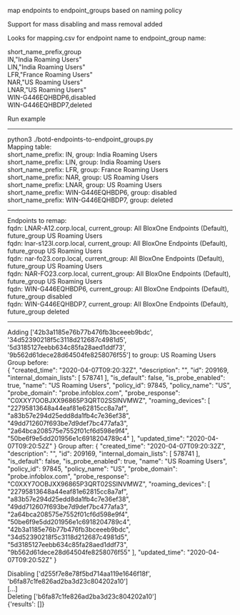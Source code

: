 
map endpoints to endpoint_groups based on naming policy

Support for mass disabling and mass removal added

Looks for mapping.csv for endpoint name to endpoint_group name:

short_name_prefix,group  
IN,"India Roaming Users"   
LIN,"India Roaming Users"  
LFR,"France Roaming Users"  
NAR,"US Roaming Users"  
LNAR,"US Roaming Users"  
WIN-G446EQHBDP6,disabled  
WIN-G446EQHBDP7,deleted  

Run example

----------
python3 ./botd-endpoints-to-endpoint_groups.py   
Mapping table:  
short_name_prefix: IN, group: India Roaming Users  
short_name_prefix: LIN, group: India Roaming Users  
short_name_prefix: LFR, group: France Roaming Users  
short_name_prefix: NAR, group: US Roaming Users  
short_name_prefix: LNAR, group: US Roaming Users  
short_name_prefix: WIN-G446EQHBDP6, group: disabled  
short_name_prefix: WIN-G446EQHBDP7, group: deleted  

---------------------------------------
Endpoints to remap:  
fqdn: LNAR-A12.corp.local, current_group: All BloxOne Endpoints (Default), future_group US Roaming Users  
fqdn: lnar-s123l.corp.local, current_group: All BloxOne Endpoints (Default), future_group US Roaming Users  
fqdn: nar-fo23.corp.local, current_group: All BloxOne Endpoints (Default), future_group US Roaming Users  
fqdn: NAR-FO23.corp.local, current_group: All BloxOne Endpoints (Default), future_group US Roaming Users  
fqdn: WIN-G446EQHBDP6, current_group: All BloxOne Endpoints (Default), future_group disabled    
fqdn: WIN-G446EQHBDP7, current_group: All BloxOne Endpoints (Default), future_group deleted  

---------------------------------------
Adding ['42b3a1185e76b77b476fb3bceeeb9bdc', '34d52390218f5c3118d212687c4981d5', '5d3185127eebb634c85fa28aed1ddf73', '9b562d61dece28d64504fe8258076f55'] to group: US Roaming Users  
Group before:   
{
    "created_time": "2020-04-07T09:20:32Z",
    "description": "",
    "id": 209169,
    "internal_domain_lists": [
        578741
    ],
    "is_default": false,
    "is_probe_enabled": true,
    "name": "US Roaming Users",
    "policy_id": 97845,
    "policy_name": "US",
    "probe_domain": "probe.infoblox.com",
    "probe_response": "C0XXY7OOBJXX96865P3QRT02SSINVMWZ",
    "roaming_devices": [
        "22795813648a44eaf81e62815cc8a7af",
        "a83b57e294d25edd8da1fb4c7e36ef38",
        "49dd712607f693be7d9def7bc477afa3",
        "2a64bca208575e7552f01cf6d598e9f4",
        "50be6f9e5dd201956e1c6918204789c4"
    ],
    "updated_time": "2020-04-07T09:20:52Z"
}
Group after: 
{
    "created_time": "2020-04-07T09:20:32Z",
    "description": "",
    "id": 209169,
    "internal_domain_lists": [
        578741
    ],
    "is_default": false,
    "is_probe_enabled": true,
    "name": "US Roaming Users",
    "policy_id": 97845,
    "policy_name": "US",
    "probe_domain": "probe.infoblox.com",
    "probe_response": "C0XXY7OOBJXX96865P3QRT02SSINVMWZ",
    "roaming_devices": [
        "22795813648a44eaf81e62815cc8a7af",
        "a83b57e294d25edd8da1fb4c7e36ef38",
        "49dd712607f693be7d9def7bc477afa3",
        "2a64bca208575e7552f01cf6d598e9f4",
        "50be6f9e5dd201956e1c6918204789c4",
        "42b3a1185e76b77b476fb3bceeeb9bdc",
        "34d52390218f5c3118d212687c4981d5",
        "5d3185127eebb634c85fa28aed1ddf73",
        "9b562d61dece28d64504fe8258076f55"
    ],
    "updated_time": "2020-04-07T09:20:52Z"
}

Disabling ['d255f7e8e78f5bd714aa119e1646f18f', 'b6fa87c1fe826ad2ba3d23c804202a10']  
[...]  
Deleting ['b6fa87c1fe826ad2ba3d23c804202a10']  
{'results': []}   

